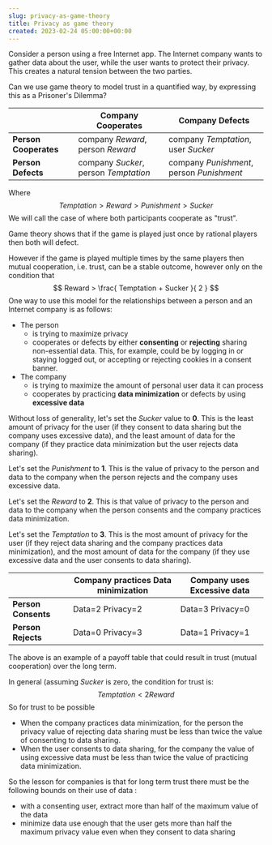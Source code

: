 ```yaml
---  
slug: privacy-as-game-theory
title: Privacy as game theory
created: 2023-02-24 05:00:00+00:00
---  
```

Consider a person using a free Internet app. The Internet company wants to gather data about the user, while the user wants to protect their privacy. This creates a natural tension between the two parties.

Can we use game theory to model trust in a quantified way, by expressing this as a Prisoner's Dilemma?

|   | Company Cooperates | Company Defects |
|----|----|----|
| **Person Cooperates** | company *Reward*, person *Reward* |company *Temptation*, user *Sucker* |
| **Person Defects** |  company *Sucker*, person *Temptation* | company *Punishment*, person *Punishment* |

Where $$ Temptation > Reward > Punishment > Sucker $$
We will call the case of where both participants cooperate as "trust".

Game theory shows that if the game is played just once by rational players then both will defect.

However if the game is played multiple times by the same players then mutual cooperation, i.e. trust, can be a stable outcome, however only on the condition that  $$ Reward >  \frac{ Temptation + Sucker }{ 2 }  $$
One way to use this model for the relationships between a person and an Internet company is as follows:

* The person
  * is trying to maximize privacy
  * cooperates or defects by either **consenting** or **rejecting** sharing non-essential data. This, for example, could be by logging in or staying logged out, or accepting or rejecting cookies in a consent banner.
* The company
  * is trying to maximize the amount of personal user data it can process
  * cooperates by practicing **data minimization** or defects by using **excessive  data**

Without loss of generality, let's set the *Sucker* value to **0**. This is the least amount of privacy for the user (if they consent to data sharing but the company uses excessive data), and the least amount of data for the company (if they practice data minimization but the user rejects data sharing).

Let's set the *Punishment* to **1**. This is the value of privacy to the person and data to the company when the person rejects and the company uses excessive data.

Let's set the *Reward* to **2**. This is that value of privacy to the person and data to the company when the person consents and the company practices data minimization.

Let's set the *Temptation* to **3**. This is the most amount of privacy for the user (if they reject data sharing and the company practices data minimization), and the most amount of data for the company (if they use excessive data and the user consents to data sharing).

|   | Company practices Data minimization | Company uses Excessive data |
|----|----|----|
| **Person Consents** | Data=2 Privacy=2 | Data=3 Privacy=0 |
| **Person Rejects** |  Data=0 Privacy=3 | Data=1 Privacy=1 |

The above is an example of a payoff table that could result in trust (mutual cooperation) over the long term.

In general (assuming *Sucker* is zero, the condition for trust is: $$ Temptation < 2 Reward $$
So for trust to be possible

* When the company practices data minimization, for the person the  privacy value of rejecting data sharing must be less than twice the value of consenting to data sharing.
* When the user consents to data sharing, for the company the value of using excessive data must be less than twice the value of practicing data minimization.

So the lesson for companies is that for long term trust there must be the following bounds on their use of data :

* with a consenting user, extract more than half of the maximum value of the data
* minimize data use enough that the user gets more than half the maximum privacy value even when they consent to data sharing 
